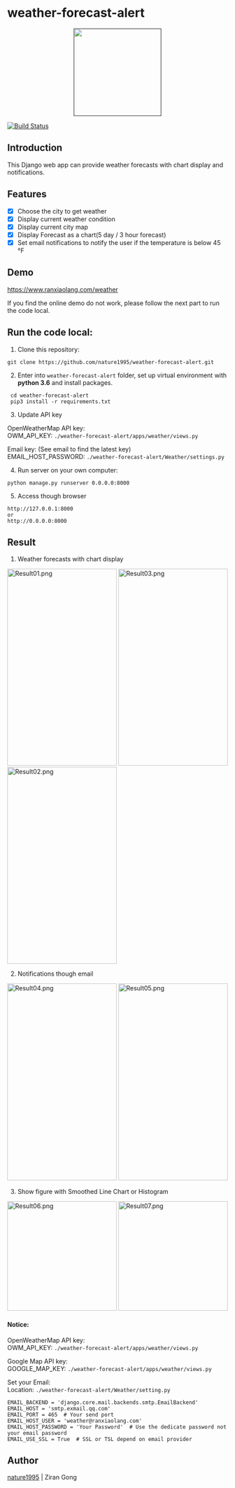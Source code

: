 # weather-forecast-alert

<div align="center">
    <a href=""><img src="https://i.loli.net/2019/03/02/5c79e69702a5f.png" width="200" hegiht="200"/></a>
</div>

[![Build Status](https://travis-ci.com/nature1995/weather-forecast-alert.svg?token=ihxd9jwdJ367UvYy3j9G&branch=master)](https://travis-ci.com/nature1995/weather-forecast-alert)

## Introduction  
This Django web app can provide weather forecasts with chart display and notifications.

## Features  
- [x] Choose the city to get weather
- [X] Display current weather condition
- [X] Display current city map
- [x] Display Forecast as a chart(5 day / 3 hour forecast)
- [x] Set email notifications to notify the user if the temperature is below 45 °F

## Demo

https://www.ranxiaolang.com/weather

If you find the online demo do not work, please follow the next part to run the code local.

## Run the code local:  
1. Clone this repository:
```
git clone https://github.com/nature1995/weather-forecast-alert.git
```
2. Enter into `weather-forecast-alert`  folder, set up virtual environment with **python 3.6** and install packages.
```
 cd weather-forecast-alert
 pip3 install -r requirements.txt
```
3. Update API key

OpenWeatherMap API key:    
OWM_API_KEY: `./weather-forecast-alert/apps/weather/views.py` 

Email key: (See email to find the latest key)  
EMAIL_HOST_PASSWORD: `./weather-forecast-alert/Weather/settings.py`

4. Run server on your own computer:
```
python manage.py runserver 0.0.0.0:8000
```
5. Access though browser
```
http://127.0.0.1:8000
or
http://0.0.0.0:8000
```

## Result
1. Weather forecasts with chart display
<div>
<img src="https://i.loli.net/2019/03/03/5c7ab32ed266a.png" width="250" height="450" alt="Result01.png" title="Result01.png" />
<img src="https://i.loli.net/2019/03/03/5c7ab32ed985c.png" width="250" height="450" alt="Result03.png" title="Result03.png" />
<img src="https://i.loli.net/2019/03/03/5c7ab32ecec0d.png" width="250" height="450" alt="Result02.png" title="Result02.png" />  
</div>

2. Notifications though email
<div>
<img src="https://i.loli.net/2019/03/03/5c7ab32e7e596.png" width="250" height="450" alt="Result04.png" title="Result04.png" />
<img src="https://i.loli.net/2019/03/03/5c7ab32e84970.png" width="250" height="450" alt="Result05.png" title="Result05.png" />
</div>

3. Show figure with Smoothed Line Chart or Histogram
<div>
<img src="https://i.loli.net/2019/03/03/5c7abb9c5b893.png" height="250" alt="Result06.png" title="Result06.png" />
<img src="https://i.loli.net/2019/03/03/5c7abb9c903c2.png" height="250" alt="Result07.png" title="Result07.png" />
</div>

#### Notice:
OpenWeatherMap API key:  
OWM_API_KEY: `./weather-forecast-alert/apps/weather/views.py`

Google Map API key:   
GOOGLE_MAP_KEY: `./weather-forecast-alert/apps/weather/views.py`  

Set your Email:   
Location: `./weather-forecast-alert/Weather/setting.py`  
```
EMAIL_BACKEND = 'django.core.mail.backends.smtp.EmailBackend'
EMAIL_HOST = 'smtp.exmail.qq.com'
EMAIL_PORT = 465  # Your send port
EMAIL_HOST_USER = 'weather@ranxiaolang.com'
EMAIL_HOST_PASSWORD = 'Your Password'  # Use the dedicate password not your email password
EMAIL_USE_SSL = True  # SSL or TSL depend on email provider
```

## Author  
[nature1995](https://github.com/nature1995) | Ziran Gong

